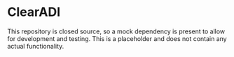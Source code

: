 # ClearADI

This repository is closed source, so a mock dependency is present to allow for development and testing.
This is a placeholder and does not contain any actual functionality.